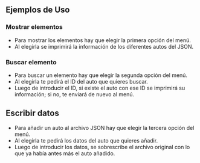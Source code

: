 ## Ejemplos de Uso
### Mostrar elementos
- Para mostrar los elementos hay que elegir la primera opción del menú.
- Al elegirla se imprimirá la información de los diferentes autos del JSON.

### Buscar elemento
- Para buscar un elemento hay que elegir la segunda opción del menú.
- Al elegirla te pedirá el ID del auto que quieres buscar.
- Luego de introducir el ID, si existe el auto con ese ID se imprimirá su información; si no, te enviará de nuevo al menú.

## Escribir datos
- Para añadir un auto al archivo JSON hay que elegir la tercera opción del menú.
- Al elegirla te pedirá los datos del auto que quieres añadir.
- Luego de introducir los datos, se sobrescribe el archivo original con lo que ya había antes más el auto añadido.
